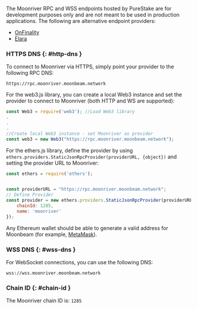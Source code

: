 
The Moonriver RPC and WSS endpoints hosted by PureStake are for development purposes only and are not meant to be used in production applications. The following are alternative endpoint providers:

- [OnFinality](https://onfinality.io/)
- [Elara](https://elara.patract.io/)

### HTTPS DNS {: #http-dns }

To connect to Moonriver via HTTPS, simply point your provider to the following RPC DNS:

```
https://rpc.moonriver.moonbeam.network
```

For the web3.js library, you can create a local Web3 instance and set the provider to connect to Moonriver (both HTTP and WS are supported):

```js
const Web3 = require('web3'); //Load Web3 library
.
.
.
//Create local Web3 instance - set Moonriver as provider
const web3 = new Web3("https://rpc.moonriver.moonbeam.network"); 
```
For the ethers.js library, define the provider by using `ethers.providers.StaticJsonRpcProvider(providerURL, {object})` and setting the provider URL to Moonriver:

```js
const ethers = require('ethers');


const providerURL = "https://rpc.moonriver.moonbeam.network";
// Define Provider
const provider = new ethers.providers.StaticJsonRpcProvider(providerURL, {
    chainId: 1285,
    name: 'moonriver'
});
```

Any Ethereum wallet should be able to generate a valid address for Moonbeam (for example, [MetaMask](https://metamask.io/)).

### WSS DNS {: #wss-dns }

For WebSocket connections, you can use the following DNS:

```
wss://wss.moonriver.moonbeam.network
```

### Chain ID {: #chain-id }

The Moonriver chain ID is: `1285`
